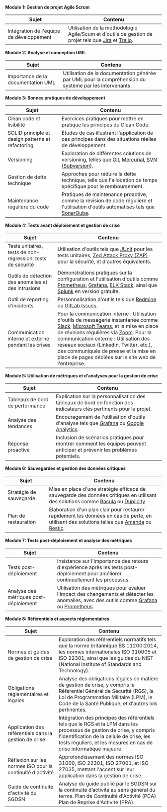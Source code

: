 **Module 1: Gestion de projet Agile Scrum**

| Sujet                                              | Contenu                                                                                                       |
|----------------------------------------------------|---------------------------------------------------------------------------------------------------------------|
| Intégration de l'équipe de développement           | Utilisation de la méthodologie Agile/Scum et d'outils de gestion de projet tels que [Jira](https://www.atlassian.com/software/jira) et [Trello](https://trello.com/).                                     |

**Module 2: Analyse et conception UML**

| Sujet                                | Contenu                                                                                          |
|--------------------------------------|--------------------------------------------------------------------------------------------------|
| Importance de la documentation UML   | Utilisation de la documentation générée par UML pour la compréhension du système par les intervenants. |

**Module 3: Bonnes pratiques de développement**

| Sujet                                       | Contenu                                                                                                                                                                    |
|---------------------------------------------|----------------------------------------------------------------------------------------------------------------------------------------------------------------------------|
| Clean code et lisibilité                    | Exercices pratiques pour mettre en pratique les principes du Clean Code.                                                                                                   |
| SOLID principle et design patterns et refactoring          | Études de cas illustrant l'application de ces principes dans des situations réelles de développement.                                                                   |
| Versioning                                  | Exploration de différentes solutions de versioning, telles que [Git](https://git-scm.com/), [Mercurial](https://www.mercurial-scm.org/), [SVN (Subversion)](https://subversion.apache.org/). |
| Gestion de dette technique                  | Approches pour réduire la dette technique, telle que l'allocation de temps spécifique pour le remboursement.                                                              |
| Maintenance régulière du code               | Pratiques de maintenance proactive, comme la révision de code régulière et l'utilisation d'outils automatisés tels que [SonarQube](https://www.sonarqube.org/).                  |

**Module 4: Tests avant déploiement et gestion de crise**

| Sujet                                      | Contenu                                                                                                                                                                 |
|--------------------------------------------|-------------------------------------------------------------------------------------------------------------------------------------------------------------------------|
| Tests unitaires, tests de non-régression, tests de sécurité | Utilisation d'outils  tels que [JUnit](https://junit.org/) pour les tests unitaires, [Zed Attack Proxy (ZAP)](https://www.zaproxy.org/) pour la sécurité, et d'autres équivalents.   |
| Outils de détection des anomalies et des intrusions | Démonstrations pratiques sur la configuration et l'utilisation d'outils comme [Prometheus](https://prometheus.io/), [Grafana](https://grafana.com/), [ELK Stack](https://www.elastic.co/what-is/elk-stack), ainsi que [Splunk](https://www.splunk.com/) en version gratuite.  |
| Outil de reporting d'incidents             | Personnalisation d'outils  tels que [Redmine](https://www.redmine.org/) ou [GitLab Issues](https://docs.gitlab.com/ee/user/project/issues/).                    |
| Communication interne et externe pendant les crises | Pour la communication interne : Utilisation d'outils de messagerie instantanée comme [Slack](https://slack.com/), [Microsoft Teams](https://www.microsoft.com/en/microsoft-teams/group-chat-software), et la mise en place de réunions régulières via [Zoom](https://zoom.us/). Pour la communication externe : Utilisation des réseaux sociaux (LinkedIn, Twitter, etc.), des communiqués de presse et la mise en place de pages dédiées sur le site web de l'entreprise.|

**Module 5: Utilisation de métriques et d'analyses pour la gestion de crise**

| Sujet                                 | Contenu                                                                                                                |
|---------------------------------------|------------------------------------------------------------------------------------------------------------------------|
| Tableaux de bord de performance       | Explication sur la personnalisation des tableaux de bord en fonction des indicateurs clés pertinents pour le projet.  |
| Analyse des tendances                 | Encouragement de l'utilisation d'outils d'analyse tels que [Grafana](https://grafana.com/) ou [Google Analytics](https://analytics.google.com/).                     |
| Réponse proactive                     | Inclusion de scénarios pratiques pour montrer comment les équipes peuvent anticiper et prévenir les problèmes potentiels.|

**Module 6: Sauvegardes et gestion des données critiques**

| Sujet                            | Contenu                                                                                                           |
|----------------------------------|-------------------------------------------------------------------------------------------------------------------|
| Stratégie de sauvegarde          | Mise en place d'une stratégie efficace de sauvegarde des données critiques en utilisant des solutions  comme [Bacula](https://www.bacula.org/) ou [Duplicity](http://duplicity.nongnu.org/). |
| Plan de restauration              | Élaboration d'un plan clair pour restaurer rapidement les données en cas de perte, en utilisant des solutions  telles que [Amanda](https://www.amanda.org/) ou [Restic](https://restic.net/).           |

**Module 7: Tests post-déploiement et analyse des métriques**

| Sujet                              | Contenu                                                                                                             |
|------------------------------------|---------------------------------------------------------------------------------------------------------------------|
| Tests post-déploiement              | Insistance sur l'importance des retours d'expérience après les tests post-déploiement pour améliorer continuellement les processus.                                               |
| Analyse des métriques post-déploiement | Utilisation des métriques pour évaluer l'impact des changements et détecter les anomalies, avec des outils  comme [Grafana](https://grafana.com/) ou [Prometheus](https://prometheus.io/).                         |

**Module 8: Référentiels et aspects réglementaires**

| Sujet                                              | Contenu                                                                                                                         |
|----------------------------------------------------|---------------------------------------------------------------------------------------------------------------------------------|
| Normes et guides de gestion de crise                | Exploration des référentiels normatifs tels que la norme britannique BS 11200:2014, les normes internationales ISO 310005 et ISO 22301, ainsi que les guides du NIST (National Institute of Standards and Technology). |
| Obligations réglementaires et légales             | Analyse des obligations légales en matière de gestion de crise, y compris le Référentiel Général de Sécurité (RGS), la Loi de Programmation Militaire (LPM), le Code de la Santé Publique, et d'autres lois pertinentes.   |
| Application des référentiels dans la gestion de crise | Intégration des principes des référentiels tels que le RGS et la LPM dans les processus de gestion de crise, y compris l'identification de la cellule de crise, les tests réguliers, et les mesures en cas de crise informatique majeure.       |
| Réflexion sur les normes ISO pour la continuité d'activité | Approfondissement des normes ISO 31000, ISO 22301, ISO 27001, et ISO 27035, mettant l'accent sur leur application dans la gestion de crise.                                                   |
| Guide de continuité d'activité du SGDSN               | Analyse du guide publié par le SGDSN sur la continuité d’activité au sens général du terme. Plan de Continuité d'Activité (PCA) Plan de Reprise d'Activité (PRA).                             |
